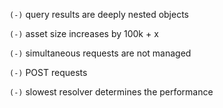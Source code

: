 `(-)` query results are deeply nested objects

`(-)` asset size increases by 100k + x

`(-)` simultaneous requests are not managed

`(-)` POST requests

`(-)` slowest resolver determines the performance
